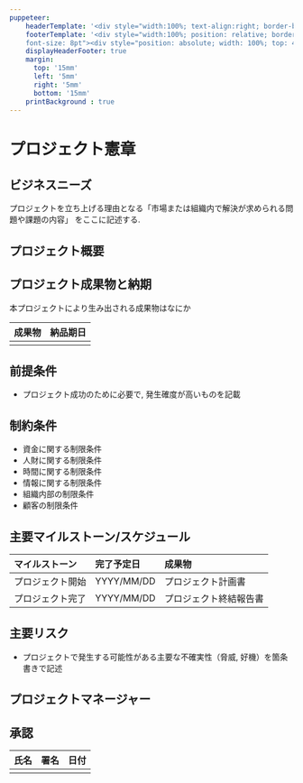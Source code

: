 ```yaml
---
puppeteer:
    headerTemplate: '<div style="width:100%; text-align:right; border-bottom: 1pt solid #eeeeee; margin: -10px 20px 10px; font-size: 8pt;">YOUR HEADER</div>'
    footerTemplate: '<div style="width:100%; position: relative; border-top: 1pt solid #eeeeee; margin: 20px 20px 5px;
    font-size: 8pt"><div style="position: absolute; width: 100%; top: 4px; text-align: center;"><span class="pageNumber"></span> / <span class="totalPages"></span></div><div style="position: absolute; right: 0; top: 4px;">YOUR FOOTER</div></div>'
    displayHeaderFooter: true
    margin:
      top: '15mm'
      left: '5mm'
      right: '5mm'
      bottom: '15mm'
    printBackground : true
---
```

<!--
ProjectCharter.md
Provides the template for project charter written in markdown.

Copyright (c) 2019 yasuaki-miyoshi

Released under the MIT license.
see http://opensource.org/licenses/mit-license.php
-->

# プロジェクト憲章

## ビジネスニーズ

<!--
This section provides the background information and general statements
regarding the project’s purpose or justification.
-->

プロジェクトを立ち上げる理由となる「市場または組織内で解決が求められる問題や課題の内容」
をここに記述する.

## プロジェクト概要

## プロジェクト成果物と納期

<!--
This section should list all of the deliverables that the customer,
project sponsor, or stakeholders require upon the successful completion of
the project and the due date of each deliverables.
-->

本プロジェクトにより生み出される成果物はなにか

| 成果物  | 納品期日   |
|--------|:----------:|
|        |            |

## 前提条件

<!--
List the assumptions the project team will be working under.
This includes resources and processes that should not need to be expressly
requested during the project, such as governing policies and procedures.
-->

* プロジェクト成功のために必要で, 発生確度が高いものを記載

## 制約条件

<!--
Detail the restrictions or limitations that will impact implementation of the project, with regard to people, money, time, or equipment.
-->

* 資金に関する制限条件
* 人財に関する制限条件
* 時間に関する制限条件
* 情報に関する制限条件
* 組織内部の制限条件
* 顧客の制限条件

## 主要マイルストーン/スケジュール

<!--
Provides an estimated schedule of all high-level project milestones.
Keeps in mind that the schedule will change as the project moves forward and
the tasks and milestones and their associated requirements are more clearly
defined.
-->

| マイルストーン   | 完了予定日  | 成果物               |
|:---------------|:-----------|:---------------------|
| プロジェクト開始 | YYYY/MM/DD | プロジェクト計画書    |
| プロジェクト完了 | YYYY/MM/DD | プロジェクト終結報告書 |

## 主要リスク

<!--
Describes the risks associated with project implementation,
including financial, reputational, operational, and regulatory/compliance risks.
-->

* プロジェクトで発生する可能性がある主要な不確実性（脅威, 好機）を箇条書きで記述

## プロジェクトマネージャー

<!--
Provides explicit information on who is assigned as the PM,
their responsibility, and authority level.
-->

## 承認

| 氏名        | 署名        | 日付          |
|:------------|-------------|:------------:|
|             |             |              |
